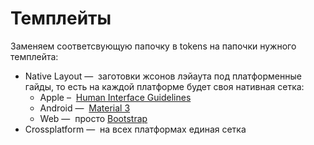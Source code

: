# Темплейты

Заменяем соответсвующую папочку в tokens на папочки нужного темплейта:

- Native Layout —  заготовки жсонов лэйаута под платформенные гайды, то есть на каждой платформе будет своя нативная сетка:
  - Apple –  [Human Interface Guidelines](https://developer.apple.com/design/human-interface-guidelines/layout)
  - Android —  [Material 3](https://m3.material.io/foundations/layout/understanding-layout/overview)
  - Web —  просто [Bootstrap](https://getbootstrap.com/docs/5.0/layout/breakpoints/)
- Crossplatform —  на всех платформах единая сетка